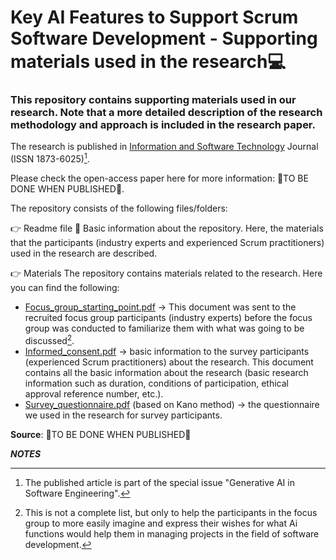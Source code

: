 # Key AI Features to Support Scrum Software Development - Supporting materials used in the research💻 
 
### This repository contains supporting materials used in our research. Note that a more detailed description of the research methodology and approach is included in the research paper. 

The research is published in [Information and Software Technology](https://www.sciencedirect.com/journal/information-and-software-technology) Journal (ISSN 1873-6025)[^1]. 

Please check the open-access paper here for more information: 🔴TO BE DONE WHEN PUBLISHED🔴.

The repository consists of the following files/folders:

👉 Readme file 📜
Basic information about the repository. Here, the materials that the participants (industry experts and experienced Scrum practitioners) used in the research are described.

👉 Materials
The repository contains materials related to the research. Here you can find the following: 

- [Focus_group_starting_point.pdf](Focus_group_starting_point.pdf) -> This document was sent to the recruited focus group participants (industry experts) before the focus group was conducted to familiarize them with what was going to be discussed[^2]. 
- [Informed_consent.pdf](Informed_consent.pdf) -> basic information to the survey participants (experienced Scrum practitioners) about the research. This document contains all the basic information about the research (basic research information such as duration, conditions of participation, ethical approval reference number, etc.).
- [Survey_questionnaire.pdf](Survey_questionnaire.pdf) (based on Kano method) -> the questionnaire we used in the research for survey participants. 

**Source**: 🔴TO BE DONE WHEN PUBLISHED🔴


***NOTES***
[^1]: The published article is part of the special issue "Generative AI in Software Engineering".
[^2]: This is not a complete list, but only to help the participants in the focus group to more easily imagine and express their wishes for what Ai functions would help them in managing projects in the field of software development.
[^3]:



